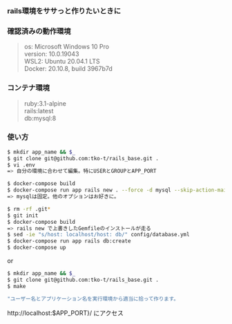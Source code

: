 ### rails環境をササっと作りたいときに

### 確認済みの動作環境

> os: Microsoft Windows 10 Pro  
> version: 10.0.19043  
> WSL2: Ubuntu 20.04.1 LTS  
> Docker: 20.10.8, build 3967b7d

### コンテナ環境

> ruby:3.1-alpine  
> rails:latest  
> db:mysql:8

### 使い方

```sh
$ mkdir app_name && $_
$ git clone git@github.com:tko-t/rails_base.git .
$ vi .env
=> 自分の環境に合わせて編集。特にUSERとGROUPとAPP_PORT

$ docker-compose build
$ docker-compose run app rails new . --force -d mysql --skip-action-mailbox --skip-active-storage --skip-action-cable -S --skip-spring --skip-system-test --skip-bundle --skip-bootsnap --skip-webpack-install --api
=> mysqlは固定。他のオプションはお好きに。

$ rm -rf .git*
$ git init
$ docker-compose build
=> rails new で上書きしたGemfileのインストールが走る
$ sed -ie "s/host: localhost/host: db/" config/database.yml
$ docker-compose run app rails db:create
$ docker-compose up
```

or

```sh
$ mkdir app_name && $_
$ git clone git@github.com:tko-t/rails_base.git .
$ make

"ユーザー名とアプリケーション名を実行環境から適当に拾って作ります。
```

http://localhost:$APP_PORT}/ にアクセス
